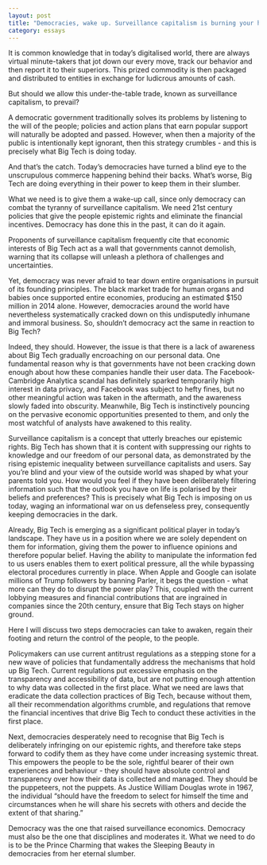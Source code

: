 ```yaml
---
layout: post
title: "Democracies, wake up. Surveillance capitalism is burning your house down."
category: essays
---
```




It is common knowledge that in today’s digitalised world, there are always virtual minute-takers that jot down our every move, track our behavior and then report it to their superiors. This prized commodity is then packaged and distributed to entities in exchange for ludicrous amounts of cash.

But should we allow this under-the-table trade, known as surveillance capitalism, to prevail?

A democratic government traditionally solves its problems by listening to the will of the people; policies and action plans that earn popular support will naturally be adopted and passed. However, when then a majority of the public is intentionally kept ignorant, then this strategy crumbles - and this is precisely what Big Tech is doing today.

And that’s the catch. Today’s democracies have turned a blind eye to the unscrupulous commerce happening behind their backs. What’s worse, Big Tech are doing everything in their power to keep them in their slumber.

What we need is to give them a wake-up call, since only democracy can combat the tyranny of surveillance capitalism. We need 21st century policies that give the people epistemic rights and eliminate the financial incentives. Democracy has done this in the past, it can do it again.

Proponents of surveillance capitalism frequently cite that economic interests of Big Tech act as a wall that governments cannot demolish, warning that its collapse will unleash a plethora of challenges and uncertainties.

Yet, democracy was never afraid to tear down entire organisations in pursuit of its founding principles. The black market trade for human organs and babies once supported entire economies, producing an estimated $150 million in 2014 alone. However, democracies around the world have nevertheless systematically cracked down on this undisputedly inhumane and immoral business. So, shouldn’t democracy act the same in reaction to Big Tech?

Indeed, they should. However, the issue is that there is a lack of awareness about Big Tech gradually encroaching on our personal data. One fundamental reason why is that governments have not been cracking down enough about how these companies handle their user data. The Facebook-Cambridge Analytica scandal has definitely sparked temporarily high interest in data privacy, and Facebook was subject to hefty fines, but no other meaningful action was taken in the aftermath, and the awareness slowly faded into obscurity. Meanwhile, Big Tech is instinctively pouncing on the pervasive economic opportunities presented to them, and only the most watchful of analysts have awakened to this reality.

Surveillance capitalism is a concept that utterly breaches our epistemic rights. Big Tech has shown that it is content with suppressing our rights to knowledge and our freedom of our personal data, as demonstrated by the rising epistemic inequality between surveillance capitalists and users. Say you’re blind and your view of the outside world was shaped by what your parents told you. How would you feel if they have been deliberately filtering information such that the outlook you have on life is polarised by their beliefs and preferences? This is precisely what Big Tech is imposing on us today, waging an informational war on us defenseless prey, consequently keeping democracies in the dark.

Already, Big Tech is emerging as a significant political player in today’s landscape. They have us in a position where we are solely dependent on them for information, giving them the power to influence opinions and therefore popular belief. Having the ability to manipulate the information fed to us users enables them to exert political pressure, all the while bypassing electoral procedures currently in place. When Apple and Google can isolate millions of Trump followers by banning Parler, it begs the question - what more can they do to disrupt the power play? This, coupled with the current lobbying measures and financial contributions that are ingrained in companies since the 20th century, ensure that Big Tech stays on higher ground.

Here I will discuss two steps democracies can take to awaken, regain their footing and return the control of the people, to the people.

Policymakers can use current antitrust regulations as a stepping stone for a new wave of policies that fundamentally address the mechanisms that hold up Big Tech. Current regulations put excessive emphasis on the transparency and accessibility of data, but are not putting enough attention to why data was collected in the first place. What we need are laws that eradicate the data collection practices of Big Tech, because without them, all their recommendation algorithms crumble, and regulations that remove the financial incentives that drive Big Tech to conduct these activities in the first place.

Next, democracies desperately need to recognise that Big Tech is deliberately infringing on our epistemic rights, and therefore take steps forward to codify them as they have come under increasing systemic threat. This empowers the people to be the sole, rightful bearer of their own experiences and behaviour - they should have absolute control and transparency over how their data is collected and managed. They should be the puppeteers, not the puppets. As Justice William Douglas wrote in 1967, the individual “should have the freedom to select for himself the time and circumstances when he will share his secrets with others and decide the extent of that sharing.”

Democracy was the one that raised surveillance economics. Democracy must also be the one that disciplines and moderates it. What we need to do is to be the Prince Charming that wakes the Sleeping Beauty in democracies from her eternal slumber.